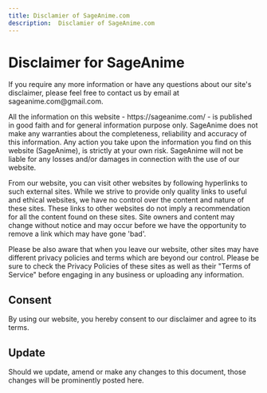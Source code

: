 ```yaml
---
title: Disclamier of SageAnime.com
description:  Disclamier of SageAnime.com
---
```

<h1>Disclaimer for SageAnime</h1>

<p>If you require any more information or have any questions about our site's disclaimer, please feel free to contact us by email at sageanime.com@gmail.com.</p>

<p>All the information on this website - https://sageanime.com/ - is published in good faith and for general information purpose only. SageAnime does not make any warranties about the completeness, reliability and accuracy of this information. Any action you take upon the information you find on this website (SageAnime), is strictly at your own risk. SageAnime will not be liable for any losses and/or damages in connection with the use of our website.</p>

<p>From our website, you can visit other websites by following hyperlinks to such external sites. While we strive to provide only quality links to useful and ethical websites, we have no control over the content and nature of these sites. These links to other websites do not imply a recommendation for all the content found on these sites. Site owners and content may change without notice and may occur before we have the opportunity to remove a link which may have gone 'bad'.</p>

<p>Please be also aware that when you leave our website, other sites may have different privacy policies and terms which are beyond our control. Please be sure to check the Privacy Policies of these sites as well as their "Terms of Service" before engaging in any business or uploading any information.</p>

<h2>Consent</h2>

<p>By using our website, you hereby consent to our disclaimer and agree to its terms.</p>

<h2>Update</h2>

<p>Should we update, amend or make any changes to this document, those changes will be prominently posted here.</p>